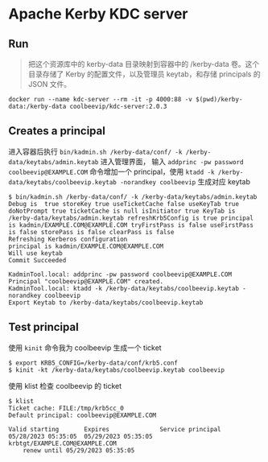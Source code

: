 # Apache Kerby KDC server

## Run

> 把这个资源库中的 kerby-data 目录映射到容器中的 /kerby-data 卷。这个目录存储了 Kerby 的配置文件，以及管理员 keytab，和存储 principals 的 JSON 文件。

```shell
docker run --name kdc-server --rm -it -p 4000:88 -v $(pwd)/kerby-data:/kerby-data coolbeevip/kdc-server:2.0.3
```

## Creates a principal

进入容器后执行 `bin/kadmin.sh /kerby-data/conf/ -k /kerby-data/keytabs/admin.keytab` 进入管理界面，
输入 `addprinc -pw password coolbeevip@EXAMPLE.COM` 命令增加一个 principal，使用 `ktadd -k /kerby-data/keytabs/coolbeevip.keytab -norandkey coolbeevip` 生成对应 keytab

```shell
$ bin/kadmin.sh /kerby-data/conf/ -k /kerby-data/keytabs/admin.keytab
Debug is  true storeKey true useTicketCache false useKeyTab true doNotPrompt true ticketCache is null isInitiator true KeyTab is /kerby-data/keytabs/admin.keytab refreshKrb5Config is true principal is kadmin/EXAMPLE.COM@EXAMPLE.COM tryFirstPass is false useFirstPass is false storePass is false clearPass is false
Refreshing Kerberos configuration
principal is kadmin/EXAMPLE.COM@EXAMPLE.COM
Will use keytab
Commit Succeeded

KadminTool.local: addprinc -pw password coolbeevip@EXAMPLE.COM
Principal "coolbeevip@EXAMPLE.COM" created.
KadminTool.local: ktadd -k /kerby-data/keytabs/coolbeevip.keytab -norandkey coolbeevip
Export Keytab to /kerby-data/keytabs/coolbeevip.keytab
```

## Test principal

使用 `kinit` 命令我为 coolbeevip 生成一个 ticket

```shell
$ export KRB5_CONFIG=/kerby-data/conf/krb5.conf
$ kinit -kt /kerby-data/keytabs/coolbeevip.keytab coolbeevip
```

使用 klist 检查 coolbeevip 的 ticket

```shell
$ klist
Ticket cache: FILE:/tmp/krb5cc_0
Default principal: coolbeevip@EXAMPLE.COM

Valid starting       Expires              Service principal
05/28/2023 05:35:05  05/29/2023 05:35:05  krbtgt/EXAMPLE.COM@EXAMPLE.COM
	renew until 05/29/2023 05:35:05
```
